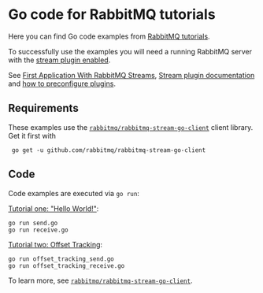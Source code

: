# Go code for RabbitMQ tutorials

Here you can find Go code examples from [RabbitMQ tutorials](https://www.rabbitmq.com/getstarted.html).

To successfully use the examples you will need a running RabbitMQ server with the [stream plugin enabled](https://www.rabbitmq.com/docs/stream#enabling-plugin).

See [First Application With RabbitMQ Streams](https://www.rabbitmq.com/blog/2021/07/19/rabbitmq-streams-first-application), [Stream plugin documentation](https://www.rabbitmq.com/docs/stream) and [how to preconfigure plugins](https://www.rabbitmq.com/docs/plugins#enabled-plugins-file).

## Requirements

These examples use the [`rabbitmq/rabbitmq-stream-go-client`](https://github.com/rabbitmq/rabbitmq-stream-go-client) client library.
Get it first with

     go get -u github.com/rabbitmq/rabbitmq-stream-go-client

## Code

Code examples are executed via `go run`:

[Tutorial one: "Hello World!"](https://www.rabbitmq.com/tutorials/tutorial-one-go-stream.html):

    go run send.go
    go run receive.go


[Tutorial two: Offset Tracking](https://www.rabbitmq.com/tutorials/tutorial-two-go-stream.html):

    go run offset_tracking_send.go
    go run offset_tracking_receive.go

To learn more, see [`rabbitmq/rabbitmq-stream-go-client`](https://github.com/rabbitmq/rabbitmq-stream-go-client).
